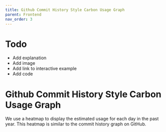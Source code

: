 ```yaml
---
title: Github Commit History Style Carbon Usage Graph
parent: Frontend
nav_order: 3
---
```


# Todo
* Add explanation
* Add image
* Add link to interactive example
* Add code

# Github Commit History Style Carbon Usage Graph
We use a heatmap to display the estimated usage for each day in the past year. This heatmap is similar to the commit history graph on GitHub.
